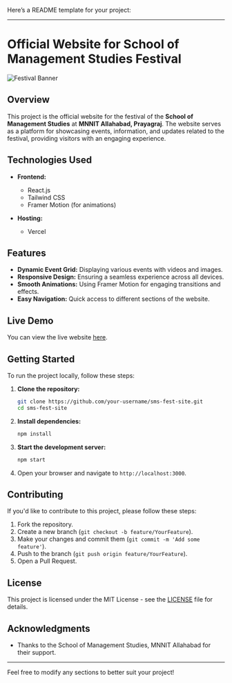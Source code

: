 Here’s a README template for your project:

---

# Official Website for School of Management Studies Festival

![Festival Banner](https://your-image-link.com) <!-- Add a relevant banner image URL here -->

## Overview

This project is the official website for the festival of the **School of Management Studies** at **MNNIT Allahabad, Prayagraj**. The website serves as a platform for showcasing events, information, and updates related to the festival, providing visitors with an engaging experience.

## Technologies Used

- **Frontend:**
  - React.js
  - Tailwind CSS
  - Framer Motion (for animations)

- **Hosting:**
  - Vercel

## Features

- **Dynamic Event Grid:** Displaying various events with videos and images.
- **Responsive Design:** Ensuring a seamless experience across all devices.
- **Smooth Animations:** Using Framer Motion for engaging transitions and effects.
- **Easy Navigation:** Quick access to different sections of the website.

## Live Demo

You can view the live website [here](https://sms-fest-site.vercel.app/).

## Getting Started

To run the project locally, follow these steps:

1. **Clone the repository:**
   ```bash
   git clone https://github.com/your-username/sms-fest-site.git
   cd sms-fest-site
   ```

2. **Install dependencies:**
   ```bash
   npm install
   ```

3. **Start the development server:**
   ```bash
   npm start
   ```

4. Open your browser and navigate to `http://localhost:3000`.

## Contributing

If you'd like to contribute to this project, please follow these steps:

1. Fork the repository.
2. Create a new branch (`git checkout -b feature/YourFeature`).
3. Make your changes and commit them (`git commit -m 'Add some feature'`).
4. Push to the branch (`git push origin feature/YourFeature`).
5. Open a Pull Request.

## License

This project is licensed under the MIT License - see the [LICENSE](LICENSE) file for details.

## Acknowledgments

- Thanks to the School of Management Studies, MNNIT Allahabad for their support.

---

Feel free to modify any sections to better suit your project!
